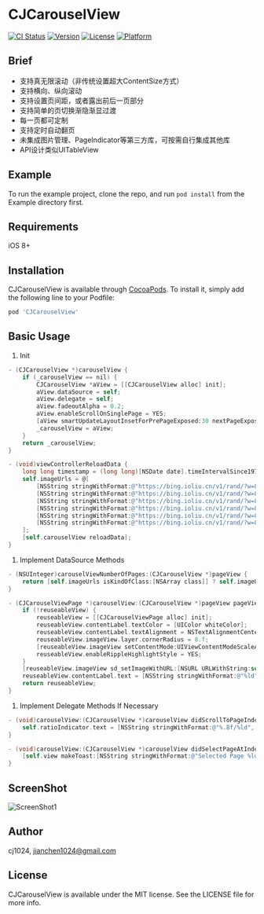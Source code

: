 # CJCarouselView

[![CI Status](https://img.shields.io/travis/cj1024/CJCarouselView.svg?style=flat)](https://travis-ci.org/cj1024/CJCarouselView)
[![Version](https://img.shields.io/cocoapods/v/CJCarouselView.svg?style=flat)](https://cocoapods.org/pods/CJCarouselView)
[![License](https://img.shields.io/cocoapods/l/CJCarouselView.svg?style=flat)](https://cocoapods.org/pods/CJCarouselView)
[![Platform](https://img.shields.io/cocoapods/p/CJCarouselView.svg?style=flat)](https://cocoapods.org/pods/CJCarouselView)

## Brief

* 支持真无限滚动（非传统设置超大ContentSize方式）
* 支持横向、纵向滚动
* 支持设置页间距，或者露出前后一页部分
* 支持简单的页切换渐隐渐显过渡
* 每一页都可定制
* 支持定时自动翻页
* 未集成图片管理、PageIndicator等第三方库，可按需自行集成其他库
* API设计类似UITableView

## Example

To run the example project, clone the repo, and run `pod install` from the Example directory first.

## Requirements

iOS 8+

## Installation

CJCarouselView is available through [CocoaPods](https://cocoapods.org). To install
it, simply add the following line to your Podfile:

```ruby
pod 'CJCarouselView'
```

## Basic Usage

1. Init

``` objective-c
- (CJCarouselView *)carouselView {
    if (_carouselView == nil) {
        CJCarouselView *aView = [[CJCarouselView alloc] init];
        aView.dataSource = self;
        aView.delegate = self;
        aView.fadeoutAlpha = 0.2;
        aView.enableScrollOnSinglePage = YES;
        [aView smartUpdateLayoutInsetForPrePageExposed:30 nextPageExposed:30 pageGap:20];
        _carouselView = aView;
    }
    return _carouselView;
}

- (void)viewControllerReloadData {
    long long timestamp = (long long)[NSDate date].timeIntervalSince1970;
    self.imageUrls = @[
        [NSString stringWithFormat:@"https://bing.ioliu.cn/v1/rand/?w=800&h=600&t=%lld&i=0", timestamp],
        [NSString stringWithFormat:@"https://bing.ioliu.cn/v1/rand/?w=800&h=600&t=%lld&i=1", timestamp],
        [NSString stringWithFormat:@"https://bing.ioliu.cn/v1/rand/?w=800&h=600&t=%lld&i=2", timestamp],
        [NSString stringWithFormat:@"https://bing.ioliu.cn/v1/rand/?w=800&h=600&t=%lld&i=3", timestamp],
        [NSString stringWithFormat:@"https://bing.ioliu.cn/v1/rand/?w=800&h=600&t=%lld&i=4", timestamp],
        [NSString stringWithFormat:@"https://bing.ioliu.cn/v1/rand/?w=800&h=600&t=%lld&i=5", timestamp]
    ];
    [self.carouselView reloadData];
}
```

1. Implement DataSource Methods

``` objective-c
- (NSUInteger)carouselViewNumberOfPages:(CJCarouselView *)pageView {
    return [self.imageUrls isKindOfClass:[NSArray class]] ? self.imageUrls.count : 0;
}

- (CJCarouselViewPage *)carouselView:(CJCarouselView *)pageView pageViewAtIndex:(NSUInteger)index reuseableView:(CJCarouselViewPage *)reuseableView {
    if (!reuseableView) {
        reuseableView = [[CJCarouselViewPage alloc] init];
        reuseableView.contentLabel.textColor = [UIColor whiteColor];
        reuseableView.contentLabel.textAlignment = NSTextAlignmentCenter;
        reuseableView.imageView.layer.cornerRadius = 8.f;
        [reuseableView.imageView setContentMode:UIViewContentModeScaleAspectFill];
        reuseableView.enableRippleHighlightStyle = YES;
    }
    [reuseableView.imageView sd_setImageWithURL:[NSURL URLWithString:self.imageUrls[index]]];
    reuseableView.contentLabel.text = [NSString stringWithFormat:@"%ld", index];
    return reuseableView;
}
```

1. Implement Delegate Methods If Necessary

``` objective-c
- (void)carouselView:(CJCarouselView *)carouselView didScrollToPageIndexRatio:(CGFloat)pageIndexRatio {
    self.ratioIndicator.text = [NSString stringWithFormat:@"%.8f/%ld", pageIndexRatio + 1, carouselView.numberOfPages];
}

- (void)carouselView:(CJCarouselView *)carouselView didSelectPageAtIndex:(NSUInteger)index {
    [self.view makeToast:[NSString stringWithFormat:@"Selected Page %ld", index]];
}
```

## ScreenShot

![ScreenShot1](https://ftp.bmp.ovh/imgs/2020/12/68011dc7fba03ec0.gif)

## Author

cj1024, jianchen1024@gmail.com

## License

CJCarouselView is available under the MIT license. See the LICENSE file for more info.
